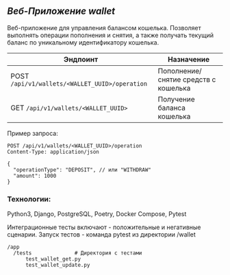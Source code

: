 ## _Веб-Приложение wallet_

Веб-приложение для управления балансом кошелька.
Позволяет выполнять операции пополнения и снятия, а также получать текущий баланс по уникальному идентификатору кошелька.

  | Эндпоинт                                    | Назначение                          | 
|-----------------------------------------------|-------------------------------------|
|POST `/api/v1/wallets/<WALLET_UUID>/operation` | Пополнение/снятие средств с кошелька| 
|GET `/api/v1/wallets/<WALLET_UUID>`            | Получение баланса кошелька|

Пример запроса:
```
POST /api/v1/wallets/<WALLET_UUID>/operation
Content-Type: application/json

{
  "operationType": "DEPOSIT", // или "WITHDRAW"
  "amount": 1000
}
```

### Технологии:

Python3, Django, PostgreSQL, Poetry, Docker Compose, Pytest

Интеграционные тесты включают - положительные и негативные сценарии.
Запуск тестов - команда pytest из директории /wallet
```
/app
  /tests              # Директория с тестами
      test_wallet_get.py 
      test_wallet_update.py
```

